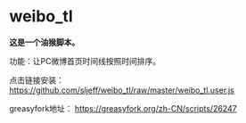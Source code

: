 # weibo_tl
**这是一个油猴脚本。**

功能：让PC微博首页时间线按照时间排序。

点击链接安装：
https://github.com/sljeff/weibo_tl/raw/master/weibo_tl.user.js

greasyfork地址：
https://greasyfork.org/zh-CN/scripts/26247

